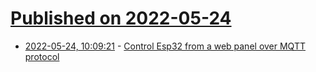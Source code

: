 # [Published on 2022-05-24](index.md)

* [2022-05-24, 10:09:21](https://news.ycombinator.com/item?id=31490108) - [Control Esp32 from a web panel over MQTT protocol](https://github.com/fdisotto/esp32-mqtt)
